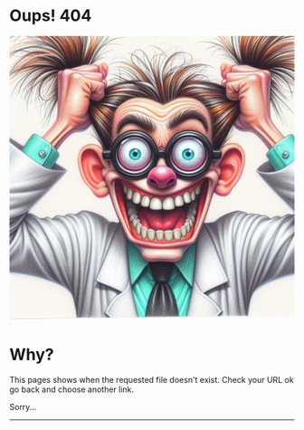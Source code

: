 # Oups! 404

![404 Crazy Scientist](images/404-crazy.jpg)

# Why?

This pages shows when the requested file doesn't exist. Check your URL ok go back and choose another link.

Sorry...

---
